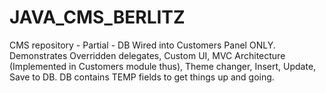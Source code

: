 # JAVA_CMS_BERLITZ
CMS repository - Partial - DB Wired into Customers Panel ONLY. Demonstrates Overridden delegates, Custom UI, MVC Architecture (Implemented in Customers module thus), Theme changer, Insert, Update, Save to DB. DB contains TEMP fields to get things up and going.
